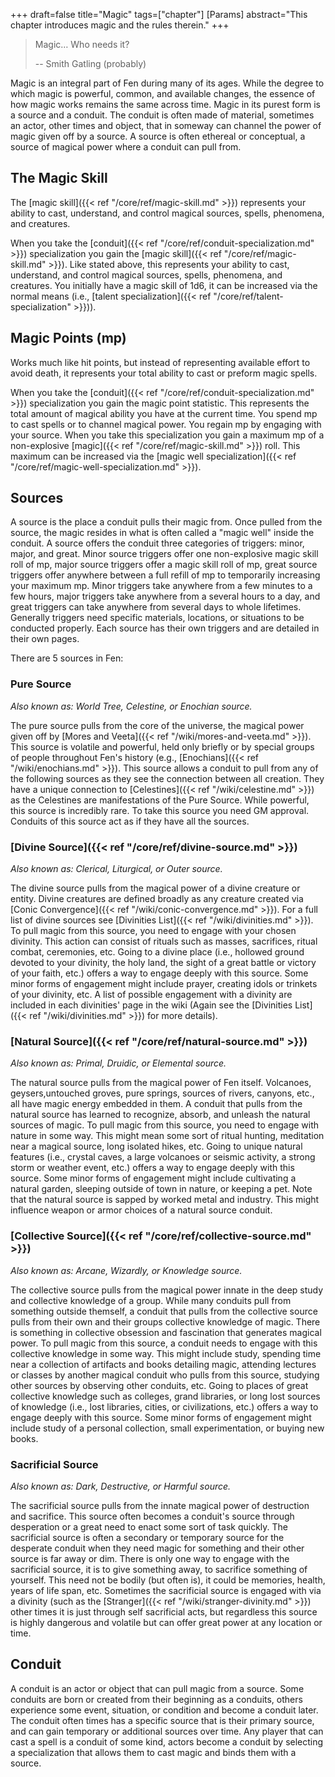 +++
draft=false
title="Magic"
tags=["chapter"]
[Params]
  abstract="This chapter introduces magic and the rules therein."
+++

> Magic… Who needs it? 
>
> -- Smith Gatling (probably)

Magic is an integral part of Fen during many of its ages. While the degree to which magic is powerful, common, and available changes, the essence of how magic works remains the same across time. Magic in its purest form is a source and a conduit. The conduit is often made of material, sometimes an actor, other times and object, that in someway can channel the power of magic given off by a source. A source is often ethereal or conceptual, a source of magical power where a conduit can pull from.

## The Magic Skill

The [magic skill]({{< ref "/core/ref/magic-skill.md" >}}) represents your ability to cast, understand, and control magical sources, spells, phenomena, and creatures.

When you take the [conduit]({{< ref "/core/ref/conduit-specialization.md" >}}) specialization you gain the [magic skill]({{< ref "/core/ref/magic-skill.md" >}}). Like stated above, this represents your ability to cast, understand, and control magical sources, spells, phenomena, and creatures. You initially have a magic skill of 1d6, it can be increased via the normal means (i.e., [talent specialization]({{< ref "/core/ref/talent-specialization" >}})).

## Magic Points (mp)

Works much like hit points, but instead of representing available effort to avoid death, it represents your total ability to cast or preform magic spells.

When you take the [conduit]({{< ref "/core/ref/conduit-specialization.md" >}}) specialization you gain the magic point statistic. This represents the total amount of magical ability you have at the current time. You spend mp to cast spells or to channel magical power. You regain mp by engaging with your source. When you take this specialization you gain a maximum mp of a non-explosive [magic]({{< ref "/core/ref/magic-skill.md" >}}) roll. This maximum can be increased via the [magic well specialization]({{< ref "/core/ref/magic-well-specialization.md" >}}).

## Sources

A source is the place a conduit pulls their magic from. Once pulled from the source, the magic resides in what is often called a "magic well" inside the conduit. A source offers the conduit three categories of triggers: minor, major, and great. Minor source triggers offer one non-explosive magic skill roll of mp, major source triggers offer a magic skill roll of mp, great source triggers offer anywhere between a full refill of mp to temporarily increasing your maximum mp. Minor triggers take anywhere from a few minutes to a few hours, major triggers take anywhere from a several hours to a day, and great triggers can take anywhere from several days to whole lifetimes. Generally triggers need specific materials, locations, or situations to be conducted properly. Each source has their own triggers and are detailed in their own pages.

There are 5 sources in Fen:

### Pure Source 

*Also known as: World Tree, Celestine, or Enochian source.*

The pure source pulls from the core of the universe, the magical power given off by [Mores and Veeta]({{< ref "/wiki/mores-and-veeta.md" >}}). This source is volatile and powerful, held only briefly or by special groups of people throughout Fen's history (e.g., [Enochians]({{< ref "/wiki/enochians.md" >}}). This source allows a conduit to pull from any of the following sources as they see the connection between all creation. They have a unique connection to [Celestines]({{< ref "/wiki/celestine.md" >}}) as the Celestines are manifestations of the Pure Source. While powerful, this source is incredibly rare. To take this source you need GM approval. Conduits of this source act as if they have all the sources.

### [Divine Source]({{< ref "/core/ref/divine-source.md" >}})

*Also known as: Clerical, Liturgical, or Outer source.*

The divine source pulls from the magical power of a divine creature or entity. Divine creatures are defined broadly as any creature created via [Conic Convergence]({{< ref "/wiki/conic-convergence.md" >}}). For a full list of divine sources see [Divinities List]({{< ref "/wiki/divinities.md" >}}). To pull magic from this source, you need to engage with your chosen divinity. This action can consist of rituals such as masses, sacrifices, ritual combat, ceremonies, etc. Going to a divine place (i.e., hollowed ground devoted to your divinity, the holy land, the sight of a great battle or victory of your faith, etc.) offers a way to engage deeply with this source. Some minor forms of engagement might include prayer, creating idols or trinkets of your divinity, etc. A list of possible engagement with a divinity are included in each divinities' page in the wiki (Again see the [Divinities List]({{< ref "/wiki/divinities.md" >}}) for more details). 

### [Natural Source]({{< ref "/core/ref/natural-source.md" >}})

*Also known as: Primal, Druidic, or Elemental source.*

The natural source pulls from the magical power of Fen itself. Volcanoes, geysers,untouched groves, pure springs, sources of rivers, canyons, etc., all have magic energy embedded in them. A conduit that pulls from the natural source has learned to recognize, absorb, and unleash the natural sources of magic. To pull magic from this source, you need to engage with nature in some way. This might mean some sort of ritual hunting, meditation near a magical source, long isolated hikes, etc. Going to unique natural features (i.e., crystal caves, a large volcanoes or seismic activity, a strong storm or weather event, etc.) offers a way to engage deeply with this source. Some minor forms of engagement might include cultivating a natural garden, sleeping outside of town in nature, or keeping a pet. Note that the natural source is sapped by worked metal and industry. This might influence weapon or armor choices of a natural source conduit. 

### [Collective Source]({{< ref "/core/ref/collective-source.md" >}})

*Also known as: Arcane, Wizardly, or Knowledge source.*

The collective source pulls from the magical power innate in the deep study and collective knowledge of a group. While many conduits pull from something outside themself, a conduit that pulls from the collective source pulls from their own and their groups collective knowledge of magic. There is something in collective obsession and fascination that generates magical power. To pull magic from this source, a conduit needs to engage with this collective knowledge in some way. This might include study, spending time near a collection of artifacts and books detailing magic, attending lectures or classes by another magical conduit who pulls from this source, studying other sources by observing other conduits, etc. Going to places of great collective knowledge such as colleges, grand libraries, or long lost sources of knowledge (i.e., lost libraries, cities, or civilizations, etc.) offers a way to engage deeply with this source. Some minor forms of engagement might include study of a personal collection, small experimentation, or buying new books.

### Sacrificial Source

*Also known as: Dark, Destructive, or Harmful source.*

The sacrificial source pulls from the innate magical power of destruction and sacrifice. This source often becomes a conduit's source through desperation or a great need to enact some sort of task quickly. The sacrificial source is often a secondary or temporary source for the desperate conduit when they need magic for something and their other source is far away or dim. There is only one way to engage with the sacrificial source, it is to give something away, to sacrifice something of yourself. This need not be bodily (but often is), it could be memories, health, years of life span, etc. Sometimes the sacrificial source is engaged with via a divinity (such as the [Stranger]({{< ref "/wiki/stranger-divinity.md" >}}) other times it is just through self sacrificial acts, but regardless this source is highly dangerous and volatile but can offer great power at any location or time.

## Conduit

A conduit is an actor or object that can pull magic from a source. Some conduits are born or created from their beginning as a conduits, others experience some event, situation, or condition and become a conduit later. The conduit often times has a specific source that is their primary source, and can gain temporary or additional sources over time. Any player that can cast a spell is a conduit of some kind, actors become a conduit by selecting a specialization that allows them to cast magic and binds them with a source.
